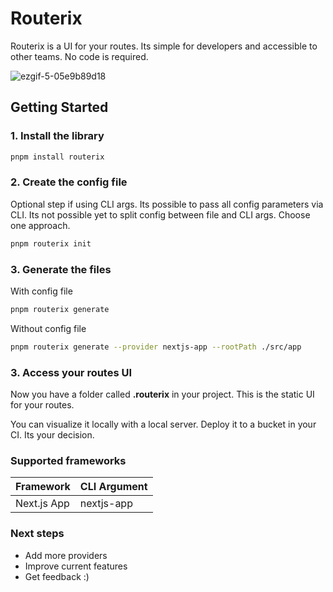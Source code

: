 # Routerix

Routerix is a UI for your routes. Its simple for developers and accessible to other teams. No code is required.

![ezgif-5-05e9b89d18](https://github.com/rafapignataro/routerix/assets/16678782/c7886698-fe24-4745-8825-909f4d9f7c37)

## Getting Started

### 1. Install the library

```sh
pnpm install routerix
```

### 2. Create the config file

Optional step if using CLI args. Its possible to pass all config parameters via CLI. Its not possible yet to split config between file and CLI args. Choose one approach.

```sh
pnpm routerix init
```

### 3. Generate the files

With config file

```sh
pnpm routerix generate
```

Without config file

```sh
pnpm routerix generate --provider nextjs-app --rootPath ./src/app
```

### 3. Access your routes UI

Now you have a folder called __.routerix__ in your project. This is the static UI for your routes.

You can visualize it locally with a local server. Deploy it to a bucket in your CI. Its your decision.

### Supported frameworks

| Framework     | CLI Argument     |
|---------------|------------------|
| Next.js App   | nextjs-app       |

### Next steps

- Add more providers
- Improve current features
- Get feedback :)
